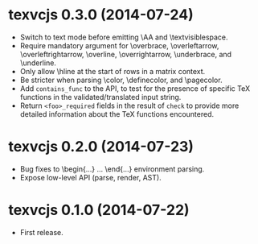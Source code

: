 # texvcjs 0.3.0 (2014-07-24)

* Switch to text mode before emitting \AA and \textvisiblespace.
* Require mandatory argument for \overbrace, \overleftarrow,
  \overleftrightarrow, \overline, \overrightarrow, \underbrace, and
  \underline.
* Only allow \hline at the start of rows in a matrix context.
* Be stricter when parsing \color, \definecolor, and \pagecolor.
* Add `contains_func` to the API, to test for the presence of specific
  TeX functions in the validated/translated input string.
* Return `<foo>_required` fields in the result of `check` to provide
  more detailed information about the TeX functions encountered.

# texvcjs 0.2.0 (2014-07-23)

* Bug fixes to \begin{...} ... \end{...} environment parsing.
* Expose low-level API (parse, render, AST).

# texvcjs 0.1.0 (2014-07-22)

* First release.
